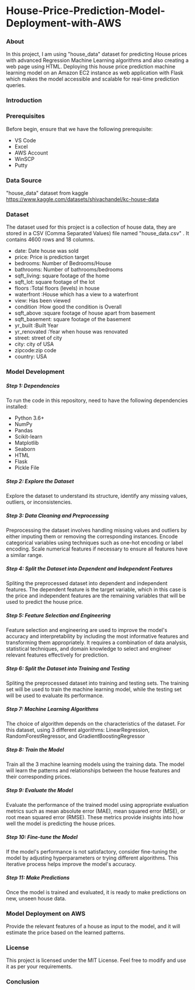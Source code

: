 # House-Price-Prediction-Model-Deployment-with-AWS
### About
In this project, I am using "house_data" dataset for predicting House prices with advanced Regression Machine Learning algorithms and also creating a web page using HTML. Deploying this house price prediction machine learning model on an Amazon EC2 instance as web application with Flask which makes the model accessible and scalable for real-time prediction queries.
### Introduction

### Prerequisites
Before begin, ensure that we have the following prerequisite:
* VS Code
* Excel
* AWS Account
* WinSCP
* Putty
### Data Source
"house_data" dataset from kaggle https://www.kaggle.com/datasets/shivachandel/kc-house-data
### Dataset 
The dataset used for this project is a collection of house data, they are stored in a CSV (Comma Separated Values) file named "house_data.csv" . It contains 4600 rows and 18 columns.
* date: Date house was sold
* price: Price is prediction target
* bedrooms: Number of Bedrooms/House
* bathrooms: Number of bathrooms/bedrooms
* sqft_living: square footage of the home
* sqft_lot: square footage of the lot
* floors :Total floors (levels) in house
* waterfront :House which has a view to a waterfront
* view: Has been viewed
* condition :How good the condition is Overall
* sqft_above :square footage of house apart from basement
* sqft_basement: square footage of the basement
* yr_built :Built Year
* yr_renovated :Year when house was renovated
* street: street of city
* city: city of USA
* zipcode:zip code
* country: USA  
### Model Development
##### Step 1: Dependencies
To run the code in this repository, need to have the following dependencies installed:
* Python 3.6+
* NumPy
* Pandas
* Scikit-learn
* Matplotlib
* Seaborn
* HTML
* Flask
* Pickle File
##### Step 2: Explore the Dataset
Explore the dataset to understand its structure, identify any missing values, outliers, or inconsistencies.
##### Step 3: Data Cleaning and Preprocessing
Preprocessing the dataset involves handling missing values and outliers by either imputing them or removing the corresponding instances. Encode categorical variables using techniques such as one-hot encoding or label encoding. Scale numerical features if necessary to ensure all features have a similar range.
##### Step 4: Split the Dataset into Dependent and Independent Features
Spliting the preprocessed dataset into dependent and independent features. The dependent feature is the target variable, which in this case is the price and independent features are the remaining variables that will be used to predict the house price. 
##### Step 5: Feature Selection and Engineering
Feature selection and engineering are used to improve the model's accuracy and interpretability by including the most informative features and transforming them appropriately. It requires a combination of data analysis, statistical techniques, and domain knowledge to select and engineer relevant features effectively for prediction.
##### Step 6: Split the Dataset into Training and Testing
Spliting the preprocessed dataset into training and testing sets. The training set will be used to train the machine learning model, while the testing set will be used to evaluate its performance.
##### Step 7: Machine Learning Algorithms
The choice of algorithm depends on the characteristics of the dataset. For this dataset, using 3 different algorithms: LinearRegression, RandomForestRegressor, and GradientBoostingRegressor
##### Step 8: Train the Model
Train all the 3 machine learning models using the training data. The model will learn the patterns and relationships between the house features and their corresponding prices.
##### Step 9: Evaluate the Model
Evaluate the performance of the trained model using appropriate evaluation metrics such as mean absolute error (MAE), mean squared error (MSE), or root mean squared error (RMSE). These metrics provide insights into how well the model is predicting the house prices.
##### Step 10: Fine-tune the Model
If the model's performance is not satisfactory, consider fine-tuning the model by adjusting hyperparameters or trying different algorithms. This iterative process helps improve the model's accuracy.
##### Step 11: Make Predictions
Once the model is trained and evaluated, it is ready to make predictions on new, unseen house data.
### Model Deployment on AWS


Provide the relevant features of a house as input to the model, and it will estimate the price based on the learned patterns.












### License
This project is licensed under the MIT License. Feel free to modify and use it as per your requirements.
### Conclusion



